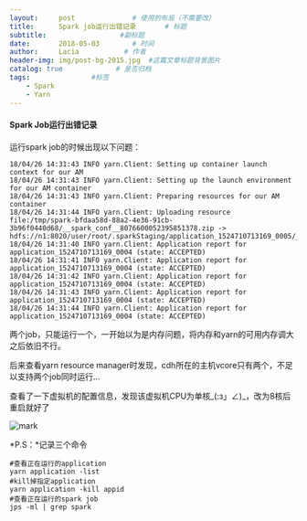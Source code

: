 ```yaml
---
layout:     post              # 使用的布局（不需要改）
title:      Spark job运行出错记录       # 标题 
subtitle:                  #副标题
date:       2018-05-03        # 时间
author:     Lacia           # 作者
header-img: img/post-bg-2015.jpg  #这篇文章标题背景图片
catalog: true             # 是否归档
tags:               #标签
    - Spark
    - Yarn
---
```


#### Spark Job运行出错记录

运行spark job的时候出现以下问题：

```
18/04/26 14:31:43 INFO yarn.Client: Setting up container launch context for our AM
18/04/26 14:31:43 INFO yarn.Client: Setting up the launch environment for our AM container
18/04/26 14:31:43 INFO yarn.Client: Preparing resources for our AM container
18/04/26 14:31:44 INFO yarn.Client: Uploading resource file:/tmp/spark-bfdaa58d-88a2-4e36-91cb-3b96f0440d68/__spark_conf__8076600052395851378.zip -> hdfs://n1:8020/user/root/.sparkStaging/application_1524710713169_0005/__spark_conf__8076600052395851378.zip
18/04/26 14:31:40 INFO yarn.Client: Application report for application_1524710713169_0004 (state: ACCEPTED)
18/04/26 14:31:41 INFO yarn.Client: Application report for application_1524710713169_0004 (state: ACCEPTED)
18/04/26 14:31:42 INFO yarn.Client: Application report for application_1524710713169_0004 (state: ACCEPTED)
18/04/26 14:31:43 INFO yarn.Client: Application report for application_1524710713169_0004 (state: ACCEPTED)
18/04/26 14:31:44 INFO yarn.Client: Application report for application_1524710713169_0004 (state: ACCEPTED)
```

两个job，只能运行一个，一开始以为是内存问题，将内存和yarn的可用内存调大之后依旧不行。

后来查看yarn resource manager时发现，cdh所在的主机vcore只有两个，不足以支持两个job同时运行…

查看了一下虚拟机的配置信息，发现该虚拟机CPU为单核_(:з」∠)_，改为8核后重启就好了



![mark](http://owl3le8ji.bkt.clouddn.com/blog/180427/jBGDHeag91.png?imageslim)



*P.S：*记录三个命令

```
#查看正在运行的application
yarn application -list
#kill掉指定application
yarn application -kill appid
#查看正在运行的spark job
jps -ml | grep spark
```

